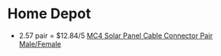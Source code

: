 # Home Depot
- 2.57 pair = $12.84/5 [MC4 Solar Panel Cable Connector Pair Male/Female](https://www.homedepot.com/p/Renogy-MC4-Solar-Panel-Cable-Connector-Pair-Male-Female-RNG-CNCT-MC4x5/308860705)
